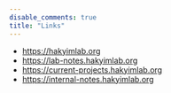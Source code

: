 ```yaml
---
disable_comments: true
title: "Links"
---
```


- https://hakyimlab.org
- https://lab-notes.hakyimlab.org
- https://current-projects.hakyimlab.org
- https://internal-notes.hakyimlab.org


